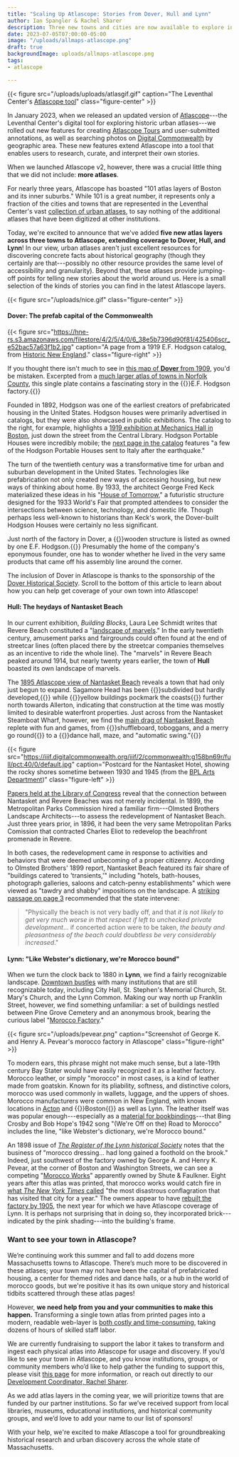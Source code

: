 ```yaml
---
title: "Scaling Up Atlascope: Stories from Dover, Hull and Lynn"
author: Ian Spangler & Rachel Sharer
description: Three new towns and cities are now available to explore in Atlascope, with many more to come
date: 2023-07-05T07:00:00-05:00
image: "/uploads/allmaps-atlascope.png"
draft: true
backgroundImage: uploads/allmaps-atlascope.png
tags:
- atlascope

---
```


{{< figure src="/uploads/uploads/atlasgif.gif" caption="The Leventhal Center's [Atlascope tool](https://atlascope.org)" class="figure-center" >}}

In January 2023, when we released an updated version of [Atlascope](https://atlascope.org)---the Leventhal Center's digital tool for exploring historic urban atlases---we rolled out new features for creating [Atlascope Tours](https://www.atlascope.org/#/view:tour$tour:346059865907527756) and user-submitted annotations, as well as searching photos on [Digital Commonwealth](https://digitalcommonwealth.org) by geographic area. These new features extend Atlascope into a tool that enables users to research, curate, and interpret their own stories.

When we launched Atlascope v2, however, there was a crucial little thing that we did not include: **more atlases**.

For nearly three years, Atlascope has boasted "101 atlas layers of Boston and its inner suburbs." While 101 is a great number, it represents only a fraction of the cities and towns that are represented in the Leventhal Center's vast [collection of urban atlases](https://collections.leventhalmap.org/search?per_page=100&q=urban+atlas), to say nothing of the additional atlases that have been digitized at other institutions.

Today, we're excited to announce that we've added **five new atlas layers across three towns to Atlascope, extending coverage to Dover, Hull, and Lynn**! In our view, urban atlases aren't just excellent resources for discovering concrete facts about historical geography (though they certainly are that---possibly no other resource provides the same level of accessibility and granularity). Beyond that, these atlases provide jumping-off points for telling new stories about the world around us. Here is a small selection of the kinds of stories you can find in the latest Atlascope layers.

{{< figure src="/uploads/nice.gif" class="figure-center" >}}


#### Dover: The prefab capital of the Commonwealth

{{< figure src="https://hne-rs.s3.amazonaws.com/filestore/4/2/5/4/0/6_38e5b7396d90f81/425406scr_e52bac57a63f1b2.jpg" caption="A page from a 1919 E.F. Hodgson catalog, from [Historic New England](https://www.historicnewengland.org/explore/collections-access/gusn/283772/)." class="figure-right" >}}

If you thought there isn't much to see in [this map of **Dover** from 1909](https://atlascope.org/#/view:share$mode:glass$center:-71.28028,42.24533$zoom:17.37$base:maptiler-streets$overlay:ark:/76611/alj7lxnzb), you'd be mistaken. Excerpted from a [much larger atlas of towns in Norfolk County](https://collections.leventhalmap.org/search/commonwealth:jd475s50k), this single plate contains a fascinating story in the {{<popup img-src="/uploads/hodgson.png" target="blank">}}E.F. Hodgson factory.{{</popup>}}

Founded in 1892, Hodgson was one of the earliest creators of prefabricated housing in the United States. Hodgson houses were primarily advertised in catalogs, but they were also showcased in public exhibitions. The catalog to the right, for example, highlights a [1919 exhibition at Mechanics Hall in Boston](https://hne-rs.s3.amazonaws.com/filestore/4/2/5/4/0/6_38e5b7396d90f81/425406scr_e52bac57a63f1b2.jpg), just down the street from the Central Library. Hodgson Portable Houses were incredibly mobile; the [next page in the catalog](https://hne-rs.s3.amazonaws.com/filestore/4/2/5/4/0/7_2627dd8a26aa377/425407scr_317f7128beda161.jpg) features "a few of the Hodgson Portable Houses sent to Italy after the earthquake."

The turn of the twentieth century was a transformative time for urban and suburban development in the United States. Technologies like prefabrication not only created new ways of accessing housing, but new ways of thinking about home. By 1933, the architect George Fred Keck materialized these ideas in his "[House of Tomorrow](https://www.indianalandmarks.org/about/house-of-tomorrow/)," a futuristic structure designed for the 1933 World's Fair that prompted attendees to consider the intersections between science, technology, and domestic life. Though perhaps less well-known to historians than Keck's work, the Dover-built Hodgson Houses were certainly no less significant.

Just north of the factory in Dover, a {{<popup img-src="/uploads/hodgson-home.png" target="blank">}}wooden structure is listed as owned by one E.F. Hodgson.{{</popup>}} Presumably the home of the company's eponymous founder, one has to wonder whether he lived in the very same products that came off his assembly line around the corner.

The inclusion of Dover in Atlascope is thanks to the sponsorship of the [Dover Historical Society](http://doverhistoricalsociety.org). Scroll to the bottom of this article to learn about how you can help get coverage of your own town into Atlascope!

#### Hull: The heydays of Nantasket Beach

In our current exhibition, *Building Blocks*, Laura Lee Schmidt writes that Revere Beach constituted a "[landscape of marvels](https://www.leventhalmap.org/digital-exhibitions/building-blocks/topics/having-fun/)." In the early twentieth century, amusement parks and fairgrounds could often found at the end of streetcar lines (often placed there by the streetcar companies themselves as an incentive to ride the whole line). The "marvels" in Revere Beach peaked around 1914, but nearly twenty years earlier, the town of **Hull** boasted its own landscape of marvels.

The [1895 Atlascope view of Nantasket Beach](https://atlascope.org/#/view:share$mode:glass$center:-70.85802,42.27136$zoom:16.87$base:maptiler-streets$overlay:ark:/76611/algwfrn83) reveals a town that had only just begun to expand. Sagamore Head has been {{<popup img-src="/uploads/sagamore.png" target="blank">}}subdivided but hardly developed,{{</popup>}} while {{<popup img-src="/uploads/allerton.png" target="blank">}}yellow buildings pockmark the coasts{{</popup>}} further north towards Allerton, indicating that construction at the time was mostly limited to desirable waterfront properties. Just across from the Nantasket Steamboat Wharf, however, we find the [main drag of Nantasket Beach](https://atlascope.org/#/view:share$mode:glass$center:-70.85602,42.27099$zoom:17.64$base:massgis-2021-orthos$overlay:ark:/76611/algwfrn83) replete with fun and games, from {{<popup img-src="/uploads/merry.png" target="blank">}}shuffleboard, toboggans, and a merry go round{{</popup>}} to a {{<popup img-src="/uploads/hotel.png" target="blank">}}dance hall, maze, and "automatic swing."{{</popup>}}

{{< figure src="https://iiif.digitalcommonwealth.org/iiif/2/commonwealth:g158bn69r/full/pct:40/0/default.jpg" caption="Postcard for the Nantasket Hotel, showing the rocky shores sometime between 1930 and 1945 (from the [BPL Arts Department](https://www.digitalcommonwealth.org/search/commonwealth:g158bn68g))" class="figure-left" >}}

[Papers held at the Library of Congress](https://www.loc.gov/resource/mss52571.mss52571-02-071_0447_0505/?sp=3&r=0.451,0.038,0.536,0.331,0) reveal that the connection between Nantasket and Revere Beaches was not merely incidental. In 1899, the Metropolitan Parks Commission hired a familiar firm---Olmsted Brothers Landscape Architects---to assess the redevelopment of Nantasket Beach. Just three years prior, in 1896, it had been the very same Metropolitan Parks Comission that contracted Charles Eliot to redevelop the beachfront promenade in Revere.

In both cases, the redevelopment came in response to activities and behaviors that were deemed unbecoming of a proper citizenry. According to Olmsted Brothers' 1899 report, Nantasket Beach featured its fair share of "buildings catered to 'transients,'" including "hotels, bath-houses, photograph galleries, saloons and catch-penny establishments" which were viewed as "tawdry and shabby" impositions on the landscape. A [striking passage on page 3](https://www.loc.gov/resource/mss52571.mss52571-02-071_0447_0505/?sp=4&r=0.017,0.046,0.605,0.374,0) recommended that the state intervene: 

>"Physically the beach is not very badly off, and that *it is not likely to get very much worse in that respect if left to unchecked private development*... if concerted action were to be taken, *the beauty and pleasantness of the beach could doubtless be very considerably increased*."

#### Lynn: "Like Webster's dictionary, we're Morocco bound"

When we turn the clock back to 1880 in **Lynn**, we find a fairly recognizable landscape. [Downtown bustles](https://atlascope.org/#/view:share$mode:glass$center:-70.95366,42.46398$zoom:18.02$base:maptiler-streets$overlay:ark:/76611/aliugq9xo) with many institutions that are still recognizable today, including City Hall, St. Stephen's Memorial Church, St. Mary's Church, and the Lynn Common. Making our way north up Franklin Street, however, we find something unfamiliar: a set of buildings nestled between Pine Grove Cemetery and an anonymous brook, bearing the curious label "[Morocco Factory](https://atlascope.org/#/view:share$mode:glass$center:-70.95812,42.47225$zoom:17.95$base:massgis-2021-orthos$overlay:ark:/76611/aliugq9xo)."

{{< figure src="/uploads/pevear.png" caption="Screenshot of George K. and Henry A. Pevear's morocco factory in Atlascope" class="figure-right" >}}

To modern ears, this phrase might not make much sense, but a late-19th century Bay Stater would have easily recognized it as a leather factory. Morocco leather, or simply "morocco" in most cases, is a kind of leather made from goatskin. Known for its pliability, softness, and distinctive colors, morocco was used commonly in wallets, luggage, and the uppers of shoes. Morocco manufacturers were common in New England, with known locations in [Acton](https://www.actonhistoricalsociety.org/blog/morocco-in-south-acton) and {{<popup img-src="/uploads/morocco-leather.jpeg" target="blank">}}Boston{{</popup>}} as well as Lynn. The leather itself was was popular enough---especially as a [material for bookbindings](https://www.baumanrarebooks.com/blog/the-secret-language-of-rare-books-morocco/)---that Bing Crosby and Bob Hope's 1942 song "(We're Off on the) Road to Morocco" includes the line, "like Webster's dictionary, we're Morocco bound."

An 1898 issue of [*The Register of the Lynn historical Society*](https://archive.org/details/registeroflynnhi08lynn/page/n199/mode/2up) notes that the business of "morocco dressing... had long gained a foothold on the brook." Indeed, just southwest of the factory owned by George A. and Henry K. Pevear, at the corner of Boston and Washington Streets, we can see a competing "[Morocco Works](https://atlascope.org/#/view:share$mode:glass$center:-70.95759,42.47162$zoom:18.87$base:massgis-2021-orthos$overlay:ark:/76611/aliugq9xo)" apparently owned by Shute & Faulkner. Eight years after this atlas was printed, that morocco works would catch fire in [what *The New York Times* called](https://www.nytimes.com/1888/12/23/archives/a-big-fire-in-lynn.html) "the most disastrous conflagration that has visited that city for a year." The owners appear to have [rebuilt the factory by 1905](https://atlascope.org/#/view:share$mode:glass$center:-70.95818,42.47133$zoom:18.87$base:massgis-2021-orthos$overlay:ark:/76611/aliyp2doa), the next year for which we have Atlascope coverage of Lynn. It is perhaps not surprising that in doing so, they incorporated brick---indicated by the pink shading---into the building's frame.

### Want to see your town in Atlascope?

We’re continuing work this summer and fall to add dozens more Massachusetts towns to Atlascope. There’s much more to be discovered in these atlases; your town may not have been the capital of prefabricated housing, a center for themed rides and dance halls, or a hub in the world of morocco goods, but we're positive it has its own unique story and historical tidbits scattered through these atlas pages!

However, **we need help from you and your communities to make this happen.** Transforming a single town atlas from printed pages into a modern, readable web-layer is [both costly and time-consuming](https://www.leventhalmap.org/articles/atlascope-explained-looking-between-the-cracks/), taking dozens of hours of skilled staff labor.

We are currently fundraising to support the labor it takes to transform and ingest each physical atlas into Atlascope for usage and discovery. If you’d like to see your town in Atlascope, and you know institutions, groups, or community members who’d like to help gather the funding to support this, please visit [this page](https://www.leventhalmap.org/donate/sponsor-an-atlas/) for more information, or reach out directly to our [Development Coordinator, Rachel Sharer](https://www.leventhalmap.org/about/people/rachel-sharer/).

As we add atlas layers in the coming year, we will prioritize towns that are funded by our partner institutions. So far we’ve received support from local libraries, museums, educational institutions, and historical community groups, and we’d love to add your name to our list of sponsors!

With your help, we're excited to make Atlascope a tool for groundbreaking historical research and urban discovery across the whole state of Massachusetts.
